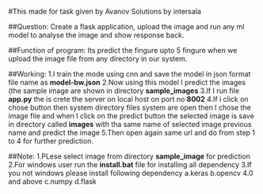 #This made for task given by Avanov Solutions by intersala


##Question: Create a flask application, upload the image and run any ml model to analyse the image and show response back.


##Function of program:
    Its predict the fingure upto 5 fingure when we upload the image file from any directory in our system.

##Working:
    1.I train the mode using cnn and save the model in json format file name as **model-bw.json**
    2.Now using this model I predict the images (the sample image are shown in directory **sample_images**
    3.If I run file **app.py** the is crete the server on local host on port no **8002**
    4.If i click on chose button then system directory files system are open then I chose the image file and when I click on the predict       button the selected image is save in directory called **images** with tha same name of selected image previous name and predict the image
    5.Then open again same url and do from step 1 to 4 for further prediction.

##Note: 
    1.PLese select image from directory **sample_image** for prediction
    2.For windows user run the **install.bat** file for installing all dependency 
    3.If you not windows please install following dependency
        a.keras
        b.opencv 4.0 and above
        c.numpy
        d.flask


    
